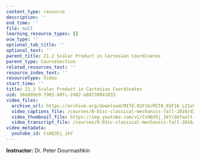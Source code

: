 ```yaml
---
content_type: resource
description: ''
end_time: ''
file: null
learning_resource_types: []
ocw_type: ''
optional_tab_title: ''
optional_text: ''
parent_title: 21.2 Scalar Product in Cartesian Coordinates
parent_type: CourseSection
related_resources_text: ''
resource_index_text: ''
resourcetype: Video
start_time: ''
title: 21.2 Scalar Product in Cartesian Coordinates
uid: 36e889e9-7902-60fc-2402-e88738041033
video_files:
  archive_url: https://archive.org/download/MIT8.01F16/MIT8_01F16_L21v02_360p.mp4
  video_captions_file: /courses/8-01sc-classical-mechanics-fall-2016/d2e6491bf09c5c15b99504c0460d6c43_CsHQ35j_1kY.vtt
  video_thumbnail_file: https://img.youtube.com/vi/CsHQ35j_1kY/default.jpg
  video_transcript_file: /courses/8-01sc-classical-mechanics-fall-2016/3891edd63171dec6d589b6586d29e551_CsHQ35j_1kY.pdf
video_metadata:
  youtube_id: CsHQ35j_1kY
---
```


**Instructor:** Dr. Peter Dourmashkin